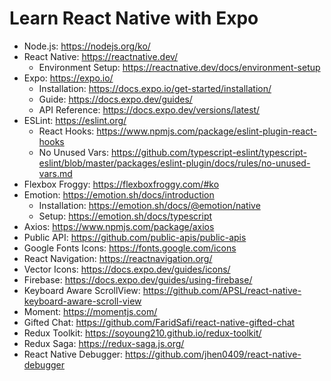 # Learn React Native with Expo

- Node.js: https://nodejs.org/ko/
- React Native: https://reactnative.dev/
  - Environment Setup: https://reactnative.dev/docs/environment-setup
- Expo: https://expo.io/
  - Installation: https://docs.expo.io/get-started/installation/
  - Guide: https://docs.expo.dev/guides/
  - API Reference: https://docs.expo.dev/versions/latest/
- ESLint: https://eslint.org/
  - React Hooks: https://www.npmjs.com/package/eslint-plugin-react-hooks
  - No Unused Vars: https://github.com/typescript-eslint/typescript-eslint/blob/master/packages/eslint-plugin/docs/rules/no-unused-vars.md
- Flexbox Froggy: https://flexboxfroggy.com/#ko
- Emotion: https://emotion.sh/docs/introduction
  - Installation: https://emotion.sh/docs/@emotion/native
  - Setup: https://emotion.sh/docs/typescript
- Axios: https://www.npmjs.com/package/axios
- Public API: https://github.com/public-apis/public-apis
- Google Fonts Icons: https://fonts.google.com/icons
- React Navigation: https://reactnavigation.org/
- Vector Icons: https://docs.expo.dev/guides/icons/
- Firebase: https://docs.expo.dev/guides/using-firebase/
- Keyboard Aware ScrollView: https://github.com/APSL/react-native-keyboard-aware-scroll-view
- Moment: https://momentjs.com/
- Gifted Chat: https://github.com/FaridSafi/react-native-gifted-chat
- Redux Toolkit: https://soyoung210.github.io/redux-toolkit/
- Redux Saga: https://redux-saga.js.org/
- React Native Debugger: https://github.com/jhen0409/react-native-debugger
